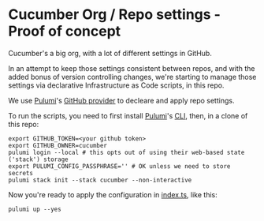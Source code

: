# Cucumber Org / Repo settings - Proof of concept

Cucumber's a big org, with a lot of different settings in GitHub.

In an attempt to keep those settings consistent between repos, and with the added bonus of version controlling changes, we're starting to manage those settings via declarative Infrastructure as Code scripts, in this repo.

We use [Pulumi]'s [GitHub provider](https://www.pulumi.com/registry/packages/github/) to decleare and apply repo settings.

To run the scripts, you need to first install [Pulumi]'s [CLI], then, in a clone of this repo:

	export GITHUB_TOKEN=<your github token>
	export GITHUB_OWNER=cucumber
	pulumi login --local # this opts out of using their web-based state ('stack') storage
	export PULUMI_CONFIG_PASSPHRASE='' # OK unless we need to store secrets
	pulumi stack init --stack cucumber --non-interactive

Now you're ready to apply the configuration in [index.ts](./index.ts), like this:

	pulumi up --yes

[Pulumi]:https://www.pulumi.com/
[CLI]:https://www.pulumi.com/docs/get-started/install/